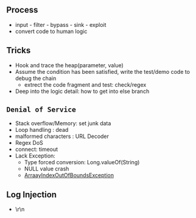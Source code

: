 ## Process
- input - filter - bypass - sink - exploit
- convert code to human logic

## Tricks
- Hook and trace the heap(parameter, value)
- Assume the condition has been satisfied, write the test/demo code to debug the chain
  - extrect the code fragment and test: check/regex
- Deep into the logic detail: how to get into else branch

## `Denial of Service`
- Stack overflow/Memory: set junk data
- Loop handling : dead
- malformed characters : URL Decoder
- Regex DoS
- connect: timeout 
- Lack Exception: 
  - Type forced conversion: Long.valueOf(String)
  - NULL value crash
  - [ArraayIndexOutOfBoundsException](https://blog.csdn.net/weixin_39812533/article/details/114053514)


## Log Injection
- \r\n
